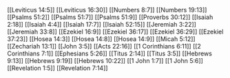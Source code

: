 [[Leviticus 14:5]]
[[Leviticus 16:30]]
[[Numbers 8:7]]
[[Numbers 19:13]]
[[Psalms 51:2]]
[[Psalms 51:7]]
[[Psalms 51:9]]
[[Proverbs 30:12]]
[[Isaiah 2:18]]
[[Isaiah 4:4]]
[[Isaiah 17:7]]
[[Isaiah 52:15]]
[[Jeremiah 3:22]]
[[Jeremiah 33:8]]
[[Ezekiel 16:9]]
[[Ezekiel 36:17]]
[[Ezekiel 36:29]]
[[Ezekiel 37:23]]
[[Hosea 14:3]]
[[Hosea 14:8]]
[[Hosea 14:9]]
[[Micah 5:12]]
[[Zechariah 13:1]]
[[John 3:5]]
[[Acts 22:16]]
[[1 Corinthians 6:11]]
[[2 Corinthians 7:1]]
[[Ephesians 5:26]]
[[Titus 2:14]]
[[Titus 3:5]]
[[Hebrews 9:13]]
[[Hebrews 9:19]]
[[Hebrews 10:22]]
[[1 John 1:7]]
[[1 John 5:6]]
[[Revelation 1:5]]
[[Revelation 7:14]]
